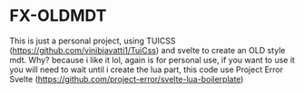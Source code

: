 
# FX-OLDMDT

This is just a personal project, using TUICSS (https://github.com/vinibiavatti1/TuiCss) and svelte to create an OLD style mdt.
Why? because i like it lol, again is for personal use, if you want to use it you will need to wait until i create the lua part, this code use Project Error Svelte (https://github.com/project-error/svelte-lua-boilerplate) 

